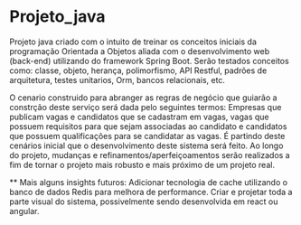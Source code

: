 # Projeto_java

Projeto java criado com o intuito de treinar os conceitos iniciais da programação Orientada a Objetos aliada com o 
desenvolvimento web (back-end) utilizando do framework Spring Boot. Serão testados conceitos como: classe, objeto, 
herança, polimorfismo, API Restful, padrões de arquitetura, testes unitarios, Orm, bancos relacionais, etc.

O cenario construido para abranger as regras de negócio que guiarão a constrção deste serviço será dada pelo seguintes 
termos: Empresas que publicam vagas e candidatos que se cadastram em vagas, vagas que possuem requisitos para que sejam 
associadas ao candidato e candidatos que possuem qualificações para se candidatar as vagas. É partindo deste cenários
inicial que o desenvolvimento deste sistema será feito. Ao longo do projeto, mudanças e refinamentos/aperfeiçoamentos 
serão realizados a fim de tornar o projeto mais robusto e mais próximo de um projeto real.

** Mais alguns insights futuros: Adicionar tecnologia de cache utilizando o banco de dados Redis para melhora de
performance. Criar e projetar toda a parte visual do sistema, possivelmente sendo desenvolvida em react ou angular.